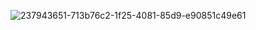 ![237943651-713b76c2-1f25-4081-85d9-e90851c49e61](https://github.com/Narendra169/Food-website-using-react-js/assets/93365246/11ee88f7-17ca-497b-bc3d-9e7cb8c9d3ec)
